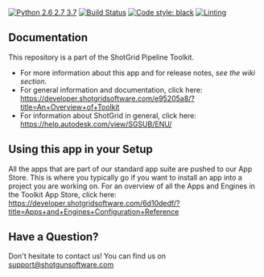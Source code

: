 [![Python 2.6 2.7 3.7](https://img.shields.io/badge/python-2.6%20%7C%202.7%20%7C%203.7-blue.svg)](https://www.python.org/)
[![Build Status](https://dev.azure.com/shotgun-ecosystem/Toolkit/_apis/build/status/Apps/tk-multi-snapshot?branchName=master)](https://dev.azure.com/shotgun-ecosystem/Toolkit/_build/latest?definitionId=54&branchName=master)
[![Code style: black](https://img.shields.io/badge/code%20style-black-000000.svg)](https://github.com/psf/black)
[![Linting](https://img.shields.io/badge/PEP8%20by-Hound%20CI-a873d1.svg)](https://houndci.com)


## Documentation
This repository is a part of the ShotGrid Pipeline Toolkit.

- For more information about this app and for release notes, *see the wiki section*.
- For general information and documentation, click here: https://developer.shotgridsoftware.com/e95205a8/?title=An+Overview+of+Toolkit
- For information about ShotGrid in general, click here: https://help.autodesk.com/view/SGSUB/ENU/

## Using this app in your Setup
All the apps that are part of our standard app suite are pushed to our App Store.
This is where you typically go if you want to install an app into a project you are
working on. For an overview of all the Apps and Engines in the Toolkit App Store,
click here: https://developer.shotgridsoftware.com/6d10dedf/?title=Apps+and+Engines+Configuration+Reference

## Have a Question?
Don't hesitate to contact us! You can find us on support@shotgunsoftware.com
